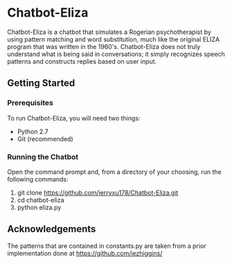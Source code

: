 # Chatbot-Eliza

Chatbot-Eliza is a chatbot that simulates a Rogerian psychotherapist by using pattern matching and word substitution, much like the original ELIZA program that was written in the 1960's. Chatbot-Eliza does not truly understand what is being said in conversations; it simply recognizes speech patterns and constructs replies based on user input.

## Getting Started

### Prerequisites
To run Chatbot-Eliza, you will need two things:

- Python 2.7
- Git (recommended)

### Running the Chatbot

Open the command prompt and, from a directory of your choosing, run the 
following commands:

1. git clone https://github.com/jerryxu178/Chatbot-Eliza.git
2. cd chatbot-eliza
3. python eliza.py

## Acknowledgements

The patterns that are contained in constants.py are taken from a prior implementation done at https://github.com/jezhiggins/